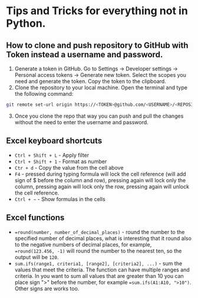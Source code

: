 # Tips and Tricks for everything not in Python.

## How to clone and push repository to GitHub with Token instead a username and password.

1. Generate a token in GitHub. Go to Settings -> Developer settings -> Personal access tokens -> Generate new token. Select the scopes you need and generate the token. Copy the token to the clipboard.
2. Clone the repository to your local machine. Open the terminal and type the following command:
```bash
git remote set-url origin https://<TOKEN>@github.com/<USERNAME>/<REPOSITORY>.git
```
3. Once you clone the repo that way you can push and pull the changes without the need to enter the username and password.

## Excel keyboard shortcuts
- `Ctrl + Shift + L` - Apply filter
- `Ctrl + Shift + 1` - Format as number
- `Ctr + d` - Copy the value from the cell above
- `F4` - pressed during typing formula will lock the cell reference (will add sign of $ before the column and row), pressing again will lock only the column, pressing again will lock only the row, pressing again will unlock the cell reference.
- `Ctrl + ~` - Show formulas in the cells

## Excel functions
- `=round(number, number_of_decimal_places)` - round the number to the specified number of decimal places, what is interesting that it round also to the negative numbers of decimal places, for example, `=round(123.456, -1)` will round the number to the nearest ten, so the output will be `120`.
- `sum.ifs(range1, criteria1, [range2], [criteria2], ...)` - sum the values that meet the criteria. The function can have multiple ranges and criteria. In you want to sum all values that are greater than 10 you can place sign ">" before the number, for example `=sum.ifs(A1:A10, ">10")`. Other signs are works too.
